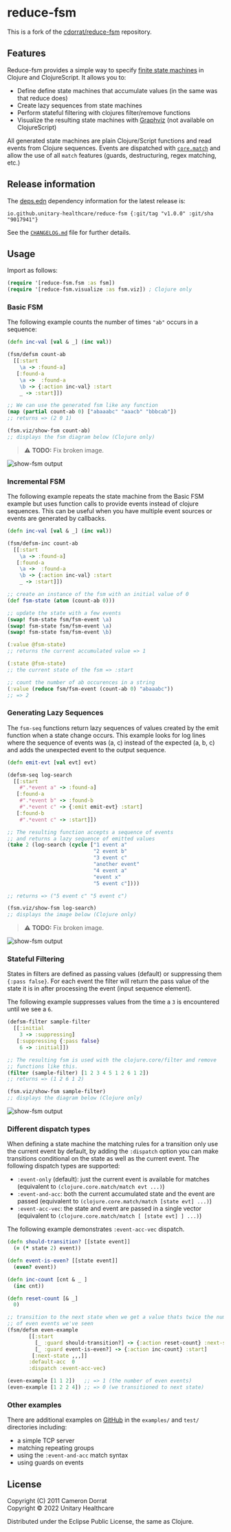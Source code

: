 # reduce-fsm

This is a fork of the [cdorrat/reduce-fsm][gh:cdorrat] repository.

[gh:cdorrat]: https://github.com/cdorrat/reduce-fsm

## Features

Reduce-fsm provides a simple way to specify [finite state
machines](http://en.wikipedia.org/wiki/Finite-state_machine) in Clojure and
ClojureScript. It allows you to:

- Define define state machines that accumulate values (in the same was that
  reduce does)
- Create lazy sequences from state machines
- Perform stateful filtering with clojures filter/remove functions
- Visualize the resulting state machines with
  [Graphviz](https://graphviz.org/) (not available on ClojureScript)

All generated state machines are plain Clojure/Script functions and read
events from Clojure sequences.  Events are dispatched with
[`core.match`][core.match] and allow the use of all `match` features (guards,
destructuring, regex matching, etc.)

[core.match]: https://github.com/clojure/core.match/wiki/Overview

## Release information

The [deps.edn][deps] dependency information for the latest release is:

```
io.github.unitary-healthcare/reduce-fsm {:git/tag "v1.0.0" :git/sha "9017941"}
```

See the [`CHANGELOG.md`](./CHANGELOG.md) file for further details.

[deps]: https://clojure.org/guides/deps_and_cli

## Usage

Import as follows:

```clojure
(require '[reduce-fsm.fsm :as fsm])
(require '[reduce-fsm.visualize :as fsm.viz]) ; Clojure only
```

### Basic FSM

The following example counts the number of times `"ab"` occurs in a sequence:

```clojure
(defn inc-val [val & _] (inc val))

(fsm/defsm count-ab
  [[:start
    \a -> :found-a]
   [:found-a
    \a ->  :found-a
    \b -> {:action inc-val} :start
    _ -> :start]])

;; We can use the generated fsm like any function
(map (partial count-ab 0) ["abaaabc" "aaacb" "bbbcab"])
;; returns => (2 0 1)

(fsm.viz/show-fsm count-ab)
;; displays the fsm diagram below (Clojure only)
```

> :warning: **TODO:** Fix broken image.

![show-fsm output](http://cdorrat.github.com/reduce-fsm/images/fsm-count-ab.png)

### Incremental FSM

The following example repeats the state machine from the Basic FSM example but
uses function calls to provide events instead of clojure sequences. This can
be useful when you have multiple event sources or events are generated by
callbacks.

```clojure
(defn inc-val [val & _] (inc val))

(fsm/defsm-inc count-ab
  [[:start
    \a -> :found-a]
   [:found-a
    \a ->  :found-a
    \b -> {:action inc-val} :start
    _ -> :start]])

;; create an instance of the fsm with an initial value of 0
(def fsm-state (atom (count-ab 0)))

;; update the state with a few events
(swap! fsm-state fsm/fsm-event \a)
(swap! fsm-state fsm/fsm-event \a)
(swap! fsm-state fsm/fsm-event \b)

(:value @fsm-state)
;; returns the current accumulated value => 1

(:state @fsm-state)
;; the current state of the fsm => :start

;; count the number of ab occurences in a string
(:value (reduce fsm/fsm-event (count-ab 0) "abaaabc"))
;; => 2

```

### Generating Lazy Sequences

The `fsm-seq` functions return lazy sequences of values created by the emit
function when a state change occurs.  This example looks for log lines where
the sequence of events was (a, c) instead of the expected (a, b, c) and adds
the unexpected event to the output sequence.


```clojure
(defn emit-evt [val evt] evt)

(defsm-seq log-search
  [[:start
    #".*event a" -> :found-a]
   [:found-a
    #".*event b" -> :found-b
    #".*event c" -> {:emit emit-evt} :start]
   [:found-b
    #".*event c" -> :start]])

;; The resulting function accepts a sequence of events
;; and returns a lazy sequence of emitted values
(take 2 (log-search (cycle ["1 event a"
                            "2 event b"
                            "3 event c"
                            "another event"
                            "4 event a"
                            "event x"
                            "5 event c"])))

;; returns => ("5 event c" "5 event c")

(fsm.viz/show-fsm log-search)
;; displays the image below (Clojure only)
```

> :warning: **TODO:** Fix broken image.

![show-fsm output](http://cdorrat.github.com/reduce-fsm/images/fsm-log-search.png)

### Stateful Filtering

States in filters are defined as passing values (default) or suppressing them
`{:pass false}`.  For each event the filter will return the pass value of the
state it is in after processing the event (input sequence element).

The following example suppresses values from the time a `3` is encountered
until we see a `6`.

```clojure
(defsm-filter sample-filter
  [[:initial
    3 -> :suppressing]
   [:suppressing {:pass false}
    6 -> :initial]])

;; The resulting fsm is used with the clojure.core/filter and remove
;; functions like this.
(filter (sample-filter) [1 2 3 4 5 1 2 6 1 2])
;; returns => (1 2 6 1 2)

(fsm.viz/show-fsm sample-filter)
;; displays the diagram below (Clojure only)
```

![show-fsm output](http://cdorrat.github.com/reduce-fsm/images/fsm-sample-filter.png)

### Different dispatch types

When defining a state machine the matching rules for a transition only use the
current event by default, by adding the `:dispatch` option you can make
transitions conditional on the state as well as the current event.  The
following dispatch types are supported:

- `:event-only` (default): just the current event is available for matches
  (equivalent to `(clojure.core.match/match evt ...)`)
- `:event-and-acc`: both the current accumulated state and the event are
  passed (equivalent to `(clojure.core.match/match [state evt] ...)`)
- `:event-acc-vec`: the state and event are passed in a single vector
  (equivalent to `(clojure.core.match/match [ [state evt] ] ...)`)

The following example demonstrates `:event-acc-vec` dispatch.

```clojure
(defn should-transition? [[state event]]
  (= (* state 2) event))

(defn event-is-even? [[state event]]
  (even? event))

(defn inc-count [cnt & _ ]
  (inc cnt))

(defn reset-count [& _]
  0)

;; transition to the next state when we get a value thats twice the number
;; of even events we've seen
(fsm/defsm even-example
	   [[:start
	     [_ :guard should-transition?] -> {:action reset-count} :next-state
	     [_ :guard event-is-even?] -> {:action inc-count} :start]
	    [:next-state ,,,]]
	   :default-acc  0
	   :dispatch :event-acc-vec)

(even-example [1 1 2])   ;; => 1 (the number of even events)
(even-example [1 2 2 4]) ;; => 0 (we transitioned to next state)
```

### Other examples

There are additional examples on
[GitHub](https://github.com/cdorrat/reduce-fsm/tree/master) in the `examples/`
and `test/` directories including:

- a simple TCP server
- matching repeating groups
- using the `:event-and-acc` match syntax
- using guards on events

## License

<p>Copyright (C) 2011 Cameron Dorrat<br>
Copyright © 2022 Unitary Healthcare</p>

Distributed under the Eclipse Public License, the same as Clojure.
